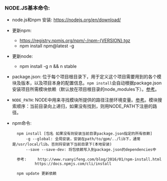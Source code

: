 ### NODE.JS基本命令:

- node.js和npm 安装: https://nodejs.org/en/download/
- 更新npm:
	- https://registry.npmjs.org/npm/-/npm-{VERSION}.tgz
	- npm install npm@latest -g
- 更新node:
	- npm install -g n && n stable
- package.json: 位于每个项目根目录下，用于定义这个项目需要用到的各个模块及版本，以及项目本身的配置信息。`npm install`会自动根据package.json安装项目所需模块依赖（默认放在项目根目录的node_modules下）。[参考](http://javascript.ruanyifeng.com/nodejs/packagejson.html)。
- `NODE_PATH`: NODE中用来寻找模块所提供的路径注册环境变量。[参考](https://segmentfault.com/a/1190000002478924)。模块搜索顺序：当前目录向上递归，如果没有找到，则用NODE\_PATH下注册的路径。
- npm命令:

		npm install [包名 如果没有则安装当前目录package.json指定的所有依赖]
			-g --global: 全局安装，安装在path/to/gpm/../lib下，通常是/usr/local/lib。否则将安装下当前目录下(本地安装)
			--save --save-dev: 将包依赖写入到package.json的dependencies中
			
		参考: 	http://www.ruanyifeng.com/blog/2016/01/npm-install.html
				https://docs.npmjs.com/cli/install
				
		npm update 更新依赖
	
		
		